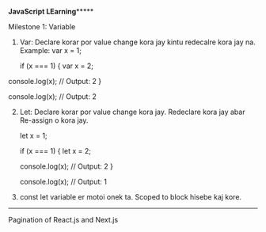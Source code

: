 ********JavaScript LEarning*************

Milestone 1: Variable

1. Var: Declare korar por value change kora jay kintu redecalre kora jay na.
   Example:
   var x = 1;

   if (x === 1) {
   var x = 2;

  console.log(x);
  // Output: 2
  }

  console.log(x);
  // Output: 2

2. Let:
   Declare korar por value change kora jay.
   Redeclare kora jay abar Re-assign o kora jay.

   let x = 1;

   if (x === 1) {
   let x = 2;

   console.log(x);
   // Output: 2
   }

   console.log(x);
   // Output: 1

3. const
   let variable er motoi onek ta.
   Scoped to block hisebe kaj kore.
   
----------------------------------------------------------------------------------------------------------------------------------------------------------------------
Pagination of React.js and Next.js
